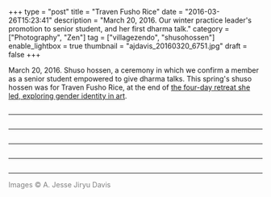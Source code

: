 +++
type = "post"
title = "Traven Fusho Rice"
date = "2016-03-26T15:23:41"
description = "March 20, 2016. Our winter practice leader's promotion to senior student, and her first dharma talk."
category = ["Photography", "Zen"]
tag = ["villagezendo", "shusohossen"]
enable_lightbox = true
thumbnail = "ajdavis_20160320_6751.jpg"
draft = false
+++

<p>March 20, 2016. Shuso hossen, a ceremony in which we confirm a member as a senior student empowered to give dharma talks. This spring's shuso hossen was for Traven Fusho Rice, at the end of <a href="https://villagezendo.org/events/urbansesshin2016/">the four-day retreat she led, exploring gender identity in art</a>.</p>
<p><img alt="" src="ajdavis_20160320_6751.jpg" /></p>
<hr />
<p><img alt="" src="ajdavis_20160320_6755.jpg" /></p>
<hr />
<p><img alt="" src="ajdavis_20160320_6761.jpg" /></p>
<hr />
<p><img alt="" src="ajdavis_20160320_6764.jpg" /></p>
<hr />
<p><img alt="" src="ajdavis_20160320_6776.jpg" /></p>
<hr />
<p><span style="color: gray">Images &copy; A. Jesse Jiryu Davis</span></p>
